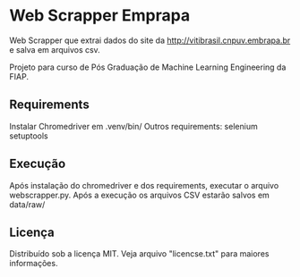# Web Scrapper Emprapa

Web Scrapper que extrai dados do site da http://vitibrasil.cnpuv.embrapa.br e salva em arquivos csv.

Projeto para curso de Pós Graduação de Machine Learning Engineering da FIAP.

## Requirements
Instalar Chromedriver em .venv/bin/
Outros requirements:
selenium
setuptools

## Execução
Após instalação do chromedriver e dos requirements, executar o arquivo webscrapper.py. Após a execução os arquivos CSV estarão salvos em data/raw/

## Licença
Distribuído sob a licença MIT. Veja arquivo "licencse.txt" para maiores informações.